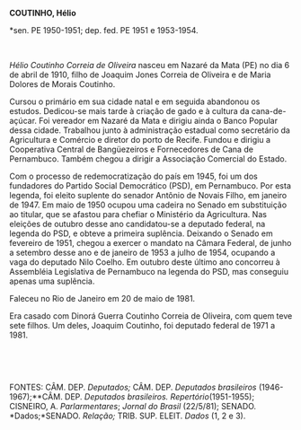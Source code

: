 **COUTINHO, Hélio**

\*sen. PE 1950-1951; dep. fed. PE 1951 e 1953-1954.

 

*Hélio Coutinho Correia de Oliveira* nasceu em Nazaré da Mata (PE) no
dia 6 de abril de 1910, filho de Joaquim Jones Correia de Oliveira e de
Maria Dolores de Morais Coutinho.

Cursou o primário em sua cidade natal e em seguida abandonou os estudos.
Dedicou-se mais tarde à criação de gado e à cultura da cana-de-açúcar.
Foi vereador em Nazaré da Mata e dirigiu ainda o Banco Popular dessa
cidade. Trabalhou junto à administração estadual como secretário da
Agricultura e Comércio e diretor do porto de Recife. Fundou e dirigiu a
Cooperativa Central de Bangüezeiros e Fornecedores de Cana de
Pernambuco. Também chegou a dirigir a Associação Comercial do Estado.

Com o processo de redemocratização do país em 1945, foi um dos
fundadores do Partido Social Democrático (PSD), em Pernambuco. Por esta
legenda, foi eleito suplente do senador Antônio de Novais Filho, em
janeiro de 1947. Em maio de 1950 ocupou uma cadeira no Senado em
substituição ao titular, que se afastou para chefiar o Ministério da
Agricultura. Nas eleições de outubro desse ano candidatou-se a deputado
federal, na legenda do PSD, e obteve a primeira suplência. Deixando o
Senado em fevereiro de 1951, chegou a exercer o mandato na Câmara
Federal, de junho a setembro desse ano e de janeiro de 1953 a julho de
1954, ocupando a vaga do deputado Nilo Coelho. Em outubro deste último
ano concorreu à Assembléia Legislativa de Pernambuco na legenda do PSD,
mas conseguiu apenas uma suplência.

Faleceu no Rio de Janeiro em 20 de maio de 1981.

Era casado com Dinorá Guerra Coutinho Correia de Oliveira, com quem teve
sete filhos. Um deles, Joaquim Coutinho, foi deputado federal de 1971 a
1981.

 

 

FONTES: CÂM. DEP. *Deputados;* CÂM. DEP. *Deputados* *brasileiros*
(1946-1967);**CÂM. DEP. *Deputados* *brasileiros.
Repertório*(1951-1955); CISNEIRO, A. *Parlarmentares*; *Jornal do
Brasil* (22/5/81); SENADO. *Dados;*SENADO. *Relação;* TRIB. SUP. ELEIT.
*Dados* (1, 2 e 3).

 
